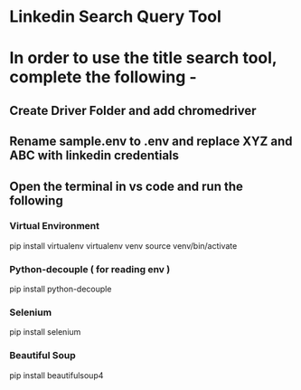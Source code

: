 # Linkedin Search Query Tool

# In order to use the title search tool, complete the following -

## Create Driver Folder and add chromedriver 

## Rename sample.env to .env and replace XYZ and ABC with linkedin credentials

## Open the terminal in vs code and run the following 

### Virtual Environment
pip install virtualenv 
virtualenv venv
source venv/bin/activate

### Python-decouple ( for reading env )
pip install python-decouple

### Selenium
pip install selenium

### Beautiful Soup
pip install beautifulsoup4








